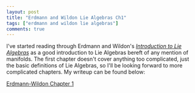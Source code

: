 ```yaml
---
layout: post
title: "Erdmann and Wildon Lie Algebras Ch1"
tags: ["erdmann and wildon lie algebras"]
comments: true
---
```


I've started reading through Erdmann and Wildon's [*Introduction to Lie Algebras*](https://www.springer.com/us/book/9781846280405) as a good introduction to Lie Algebras bereft of any mention of manifolds. The first chapter doesn't cover anything too complicated, just the basic definitions of Lie Algebras, so I'll be looking forward to more complicated chapters. My writeup can be found below:

[Erdmann-Wildon Chapter 1](../pdfs/Erdmann_Wildon_Lie/Erdmann_Wildon_Lie_Algebras_Ch_1.pdf)